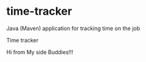 # time-tracker
Java (Maven) application for tracking time on the job

Time tracker

Hi from My side Buddies!!!
